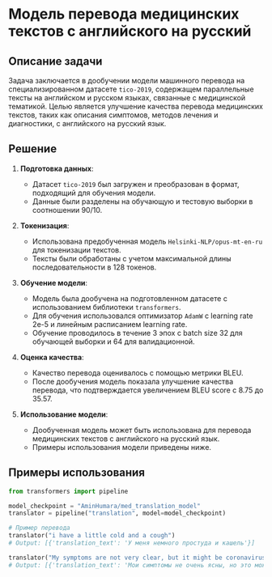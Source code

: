# Модель перевода медицинских текстов с английского на русский

## Описание задачи

Задача заключается в дообучении модели машинного перевода на специализированном датасете `tico-2019`, содержащем параллельные тексты на английском и русском языках, связанные с медицинской тематикой. Целью является улучшение качества перевода медицинских текстов, таких как описания симптомов, методов лечения и диагностики, с английского на русский язык.

## Решение

1. **Подготовка данных**:
   - Датасет `tico-2019` был загружен и преобразован в формат, подходящий для обучения модели.
   - Данные были разделены на обучающую и тестовую выборки в соотношении 90/10.

2. **Токенизация**:
   - Использована предобученная модель `Helsinki-NLP/opus-mt-en-ru` для токенизации текстов.
   - Тексты были обработаны с учетом максимальной длины последовательности в 128 токенов.

3. **Обучение модели**:
   - Модель была дообучена на подготовленном датасете с использованием библиотеки `transformers`.
   - Для обучения использовался оптимизатор `AdamW` с learning rate 2e-5 и линейным расписанием learning rate.
   - Обучение проводилось в течение 3 эпох с batch size 32 для обучающей выборки и 64 для валидационной.

4. **Оценка качества**:
   - Качество перевода оценивалось с помощью метрики BLEU.
   - После дообучения модель показала улучшение качества перевода, что подтверждается увеличением BLEU score с 8.75 до 35.57.

5. **Использование модели**:
   - Дообученная модель может быть использована для перевода медицинских текстов с английского на русский язык.
   - Примеры использования модели приведены ниже.

## Примеры использования

```python
from transformers import pipeline

model_checkpoint = "AminHumara/med_translation_model"
translator = pipeline("translation", model=model_checkpoint)

# Пример перевода
translator("i have a little cold and a cough")
# Output: [{'translation_text': 'У меня немного простуда и кашель'}]

translator("My symptoms are not very clear, but it might be coronavirus.")
# Output: [{'translation_text': 'Мои симптомы не очень ясны, но это может быть коронавирус'}]
